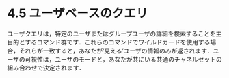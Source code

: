 # 4.5 ユーザベースのクエリ

ユーザクエリは，特定のユーザまたはグループユーザの詳細を検索することを主目的とするコマンド群です．これらのコマンドでワイルドカードを使用する場合，それらが一致すると，あなたが’見える’ユーザの情報のみが返されます．ユーザの可視性は，ユーザのモードと，あなたが共にいる共通のチャネルセットの組み合わせで決定されます．

